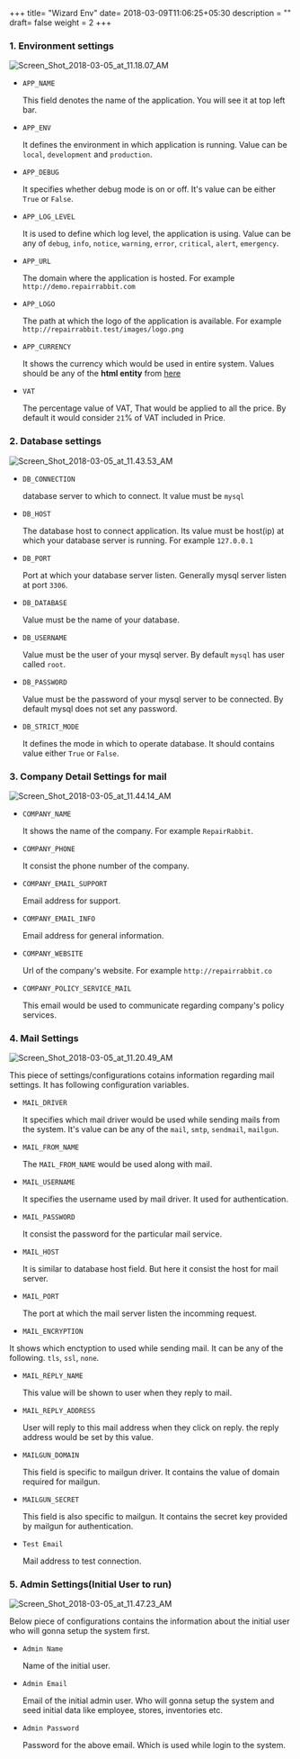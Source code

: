 +++
title= "Wizard Env"
date= 2018-03-09T11:06:25+05:30
description = ""
draft= false
weight = 2
+++

### 1. Environment settings

![Screen_Shot_2018-03-05_at_11.18.07_AM](https://gitlab.com/RepairRabbit/repairrabbit/uploads/b9e90e6422fe32cc88f76ed98db0d4a3/Screen_Shot_2018-03-05_at_11.18.07_AM.png)

* `APP_NAME`

  This field denotes the name of the application. You will see it at top left bar.

* `APP_ENV`

  It defines the environment in which application is running. Value can be `local`, `development` and `production`.

* `APP_DEBUG`

  It specifies whether debug mode is on or off. It's value can be either `True` or `False`.

* `APP_LOG_LEVEL`

  It is used to define which log level, the application is using. Value can be  any of `debug`, `info`, `notice`, `warning`, `error`, `critical`, `alert`, `emergency`.

* `APP_URL`

  The domain where the application is hosted. For example `http://demo.repairrabbit.com`

* `APP_LOGO`

  The path at which the logo of the application is available. For example `http://repairrabbit.test/images/logo.png`

* `APP_CURRENCY`

  It shows the currency which would be used in entire system. Values should be any of the **html entity** from [here](https://www.toptal.com/designers/htmlarrows/currency/)

* `VAT`

  The percentage value of VAT, That would be applied to all the price. By default it would consider `21`% of VAT included in Price.


### 2. Database settings

![Screen_Shot_2018-03-05_at_11.43.53_AM](https://gitlab.com/RepairRabbit/repairrabbit/uploads/63bdf40a3534ecf2780d9b59107d0048/Screen_Shot_2018-03-05_at_11.43.53_AM.png)

* `DB_CONNECTION`
  
  database server to which to connect. It value must be `mysql`

* `DB_HOST`

  The database host to connect application. Its value must be host(ip) at which your database server is running. For example `127.0.0.1`
  
* `DB_PORT`

  Port at which your database server listen. Generally mysql server listen at port `3306`.
  
* `DB_DATABASE`

  Value must be the name of your database.
  
* `DB_USERNAME`

  Value must be the user of your mysql server. By default `mysql` has user called `root`.
  
* `DB_PASSWORD`

  Value must be the password of your mysql server to be connected. By default mysql does not set any password.
  
* `DB_STRICT_MODE`

  It defines the mode in which to operate database. It should contains value either `True` or `False`.
  

### 3. Company Detail Settings for mail

![Screen_Shot_2018-03-05_at_11.44.14_AM](https://gitlab.com/RepairRabbit/repairrabbit/uploads/d2c76c9e5fffcf24f463719b298b7830/Screen_Shot_2018-03-05_at_11.44.14_AM.png)

* `COMPANY_NAME`

  It shows the name of the company. For example `RepairRabbit`.
  
* `COMPANY_PHONE`

  It consist the phone number of the company.
  
* `COMPANY_EMAIL_SUPPORT`

  Email address for support.
  
* `COMPANY_EMAIL_INFO`

  Email address for general information.
  
* `COMPANY_WEBSITE`

  Url of the company's website. For example `http://repairrabbit.co`
  
* `COMPANY_POLICY_SERVICE_MAIL`

  This email would be used to communicate regarding company's policy services.
  

### 4. Mail Settings

![Screen_Shot_2018-03-05_at_11.20.49_AM](https://gitlab.com/RepairRabbit/repairrabbit/uploads/013aa1134cffc77002b2f03020115c6f/Screen_Shot_2018-03-05_at_11.20.49_AM.png)

This piece of settings/configurations cotains information regarding mail settings. It has following configuration variables.

* `MAIL_DRIVER`

  It specifies which mail driver would be used while sending mails from the system. It's value can be any of the `mail`, `smtp`, `sendmail`, `mailgun`.

* `MAIL_FROM_NAME`

  The `MAIL_FROM_NAME` would be used along with mail.
  
* `MAIL_USERNAME`

  It specifies the username used by mail driver. It used for authentication.
  
* `MAIL_PASSWORD`

  It consist the password for the particular mail service.
  
* `MAIL_HOST`

  It is similar to database host field. But here it consist the host for mail server.
  
* `MAIL_PORT`

  The port at which the mail server listen the incomming request.
  
*  `MAIL_ENCRYPTION`

  It shows which enctyption to used while sending mail. It can be any of the following. `tls`, `ssl`, `none`.
  
* `MAIL_REPLY_NAME`

  This value will be shown to user when they reply to mail.
  
* `MAIL_REPLY_ADDRESS`
  
  User will reply to this mail address when they click on reply. the reply address would be set by this value. 

* `MAILGUN_DOMAIN`

  This field is specific to mailgun driver. It contains the value of domain required for mailgun.
  
* `MAILGUN_SECRET`
  
  This field is also specific to mailgun. It contains the secret key provided by mailgun for authentication.

* `Test Email`

  Mail address to test connection.

### 5. Admin Settings(Initial User to run)

![Screen_Shot_2018-03-05_at_11.47.23_AM](https://gitlab.com/RepairRabbit/repairrabbit/uploads/74765d15ed99b5f001c54676a61e5225/Screen_Shot_2018-03-05_at_11.47.23_AM.png)

Below piece of configurations contains the information about the initial user who will gonna setup the system first.

* `Admin Name `

  Name of the initial user.
  
* `Admin Email`

  Email of the initial admin user. Who will gonna setup the system and seed initial data like employee, stores, inventories etc.
  
* `Admin Password`

  Password for the above email. Which is used while login to the system.

